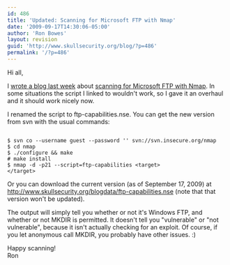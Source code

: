 ```yaml
---
id: 486
title: 'Updated: Scanning for Microsoft FTP with Nmap'
date: '2009-09-17T14:30:06-05:00'
author: 'Ron Bowes'
layout: revision
guid: 'http://www.skullsecurity.org/blog/?p=486'
permalink: '/?p=486'
---
```


Hi all,

I [wrote a blog last week](http://www.skullsecurity.org/blog/?p=315) about [scanning for Microsoft FTP with Nmap](http://blog.rootshell.be/2009/09/01/updated-iis-ftp-nmap-script/). In some situations the script I linked to wouldn't work, so I gave it an overhaul and it should work nicely now.

I renamed the script to ftp-capabilities.nse. You can get the new version from svn with the usual commands:

```

$ svn co --username guest --password '' svn://svn.insecure.org/nmap
$ cd nmap
$ ./configure && make
# make install
$ nmap -d -p21 --script=ftp-capabilities <target>
</target>
```

Or you can download the current version (as of September 17, 2009) at <http://www.skullsecurity.org/blogdata/ftp-capabilities.nse> (note that that version won't be updated).

The output will simply tell you whether or not it's Windows FTP, and whether or not MKDIR is permitted. It doesn't tell you "vulnerable" or "not vulnerable", because it isn't actually checking for an exploit. Of course, if you let anonymous call MKDIR, you probably have other issues. :)

Happy scanning!  
Ron